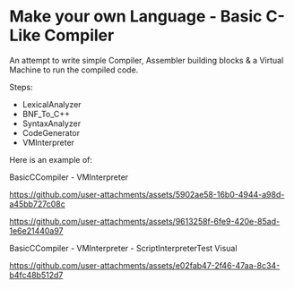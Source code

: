 
# Make your own Language - Basic C-Like Compiler
 An attempt to write simple Compiler, Assembler building blocks & a Virtual Machine to run the compiled code.

Steps: 
- LexicalAnalyzer
- BNF_To_C++
- SyntaxAnalyzer
- CodeGenerator
- VMInterpreter

Here is an example of:

BasicCCompiler - VMInterpreter

https://github.com/user-attachments/assets/5902ae58-16b0-4944-a98d-a45bb727c08c

https://github.com/user-attachments/assets/9613258f-6fe9-420e-85ad-1e6e21440a97

BasicCCompiler - VMInterpreter - ScriptInterpreterTest Visual

https://github.com/user-attachments/assets/e02fab47-2f46-47aa-8c34-b4fc48b512d7

